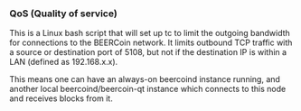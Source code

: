 ### QoS (Quality of service) ###

This is a Linux bash script that will set up tc to limit the outgoing bandwidth for connections to the BEERCoin network. It limits outbound TCP traffic with a source or destination port of 5108, but not if the destination IP is within a LAN (defined as 192.168.x.x).

This means one can have an always-on beercoind instance running, and another local beercoind/beercoin-qt instance which connects to this node and receives blocks from it.
